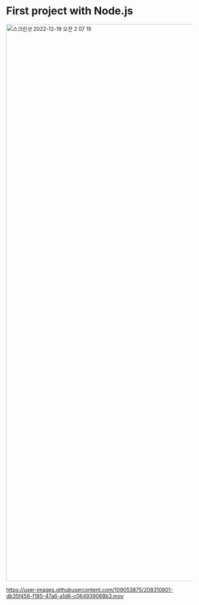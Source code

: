 # First project with Node.js

<img width="1503" alt="스크린샷 2022-12-19 오전 2 07 15" src="https://user-images.githubusercontent.com/109053875/208310798-41d64e1c-50be-4686-b6d6-a96fa286f171.png">

https://user-images.githubusercontent.com/109053875/208310801-db35f456-f185-47a6-a1d6-c064939068b3.mov
